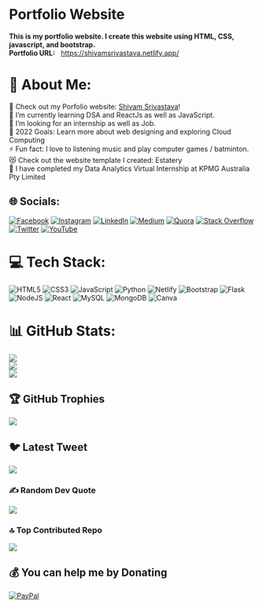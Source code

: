 # Portfolio Website

**This is my portfolio website. I create this website using HTML, CSS, javascript, and bootstrap.** 
<br> 
**Portfolio URL:** &nbsp; https://shivamsrivastava.netlify.app/

# 💫 About Me:
🔭 Check out my Porfolio website: [Shivam Srivastava](https://shivamsrivastava.netlify.app/)!<br>
🌱 I’m currently learning DSA and ReactJs as well as JavaScript.<br>
👯 I’m looking for an internship as well as Job.<br>
🥅 2022 Goals: Learn more about web designing and exploring Cloud Computing<br>
⚡ Fun fact: I love to listening music and play computer games / batminton.<br>
😻 Check out the website template I created: Estatery<br>
🏢 I have completed my Data Analytics Virtual Internship at KPMG Australia Pty Limited

## 🌐 Socials:
[![Facebook](https://img.shields.io/badge/Facebook-%231877F2.svg?logo=Facebook&logoColor=white)](https://facebook.com/itsmeshivamsrivastava) [![Instagram](https://img.shields.io/badge/Instagram-%23E4405F.svg?logo=Instagram&logoColor=white)](https://instagram.com/itsshivamsrivastava) [![LinkedIn](https://img.shields.io/badge/LinkedIn-%230077B5.svg?logo=linkedin&logoColor=white)](https://linkedin.com/in/itsshivamsrivastava) [![Medium](https://img.shields.io/badge/Medium-12100E?logo=medium&logoColor=white)](https://medium.com/@itsshivamsrivastava) [![Quora](https://img.shields.io/badge/Quora-%23B92B27.svg?logo=Quora&logoColor=white)](https://quora.com/profile/Shivam-Srivastava-1151) [![Stack Overflow](https://img.shields.io/badge/-Stackoverflow-FE7A16?logo=stack-overflow&logoColor=white)](https://stackoverflow.com/users/15521004) [![Twitter](https://img.shields.io/badge/Twitter-%231DA1F2.svg?logo=Twitter&logoColor=white)](https://twitter.com/Shivam_142) [![YouTube](https://img.shields.io/badge/YouTube-%23FF0000.svg?logo=YouTube&logoColor=white)](https://youtube.com/@UCxLg2xlwOpmRTjeKfgayt8w) 

# 💻 Tech Stack:
![HTML5](https://img.shields.io/badge/html5-%23E34F26.svg?style=for-the-badge&logo=html5&logoColor=white) ![CSS3](https://img.shields.io/badge/css3-%231572B6.svg?style=for-the-badge&logo=css3&logoColor=white) ![JavaScript](https://img.shields.io/badge/javascript-%23323330.svg?style=for-the-badge&logo=javascript&logoColor=%23F7DF1E) ![Python](https://img.shields.io/badge/python-3670A0?style=for-the-badge&logo=python&logoColor=ffdd54) ![Netlify](https://img.shields.io/badge/netlify-%23000000.svg?style=for-the-badge&logo=netlify&logoColor=#00C7B7) ![Bootstrap](https://img.shields.io/badge/bootstrap-%23563D7C.svg?style=for-the-badge&logo=bootstrap&logoColor=white) ![Flask](https://img.shields.io/badge/flask-%23000.svg?style=for-the-badge&logo=flask&logoColor=white) ![NodeJS](https://img.shields.io/badge/node.js-6DA55F?style=for-the-badge&logo=node.js&logoColor=white) ![React](https://img.shields.io/badge/react-%2320232a.svg?style=for-the-badge&logo=react&logoColor=%2361DAFB) ![MySQL](https://img.shields.io/badge/mysql-%2300f.svg?style=for-the-badge&logo=mysql&logoColor=white) ![MongoDB](https://img.shields.io/badge/MongoDB-%234ea94b.svg?style=for-the-badge&logo=mongodb&logoColor=white) ![Canva](https://img.shields.io/badge/Canva-%2300C4CC.svg?style=for-the-badge&logo=Canva&logoColor=white)
# 📊 GitHub Stats:
![](https://github-readme-stats.vercel.app/api?username=itsshivamsrivastava&theme=synthwave&hide_border=false&include_all_commits=false&count_private=false)<br/>
![](https://github-readme-streak-stats.herokuapp.com/?user=itsshivamsrivastava&theme=synthwave&hide_border=false)<br/>
![](https://github-readme-stats.vercel.app/api/top-langs/?username=itsshivamsrivastava&theme=synthwave&hide_border=false&include_all_commits=false&count_private=false&layout=compact)

## 🏆 GitHub Trophies
![](https://github-profile-trophy.vercel.app/?username=itsshivamsrivastava&theme=radical&no-frame=false&no-bg=true&margin-w=4)

## 🐦 Latest Tweet
[![](https://gtce.itsvg.in/api?username=Shivam_142)](https://github.com/VishwaGauravIn/github-twitter-card-embed)

### ✍️ Random Dev Quote
![](https://quotes-github-readme.vercel.app/api?type=horizontal&theme=radical)

### 🔝 Top Contributed Repo
![](https://github-contributor-stats.vercel.app/api?username=itsshivamsrivastava&limit=5&theme=dark&combine_all_yearly_contributions=true)

  ## 💰 You can help me by Donating
  [![PayPal](https://img.shields.io/badge/PayPal-00457C?style=for-the-badge&logo=paypal&logoColor=white)](https://paypal.me/itsshivamsrivastava) 

